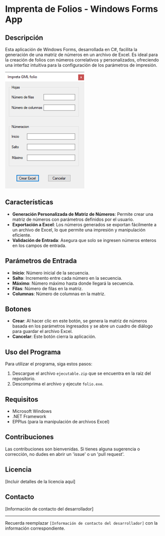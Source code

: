 # Imprenta de Folios - Windows Forms App

## Descripción
Esta aplicación de Windows Forms, desarrollada en C#, facilita la generación de una matriz de números en un archivo de Excel. Es ideal para la creación de folios con números correlativos y personalizados, ofreciendo una interfaz intuitiva para la configuración de los parámetros de impresión.

![Formulario de la Aplicación](img01.png)

## Características
- **Generación Personalizada de Matriz de Números**: Permite crear una matriz de números con parámetros definidos por el usuario.
- **Exportación a Excel**: Los números generados se exportan fácilmente a un archivo de Excel, lo que permite una impresión y manipulación eficiente.
- **Validación de Entrada**: Asegura que solo se ingresen números enteros en los campos de entrada.

## Parámetros de Entrada
- **Inicio**: Número inicial de la secuencia.
- **Salto**: Incremento entre cada número en la secuencia.
- **Máximo**: Número máximo hasta donde llegará la secuencia.
- **Filas**: Número de filas en la matriz.
- **Columnas**: Número de columnas en la matriz.

## Botones
- **Crear**: Al hacer clic en este botón, se genera la matriz de números basada en los parámetros ingresados y se abre un cuadro de diálogo para guardar el archivo Excel.
- **Cancelar**: Este botón cierra la aplicación.

## Uso del Programa
Para utilizar el programa, siga estos pasos:
1. Descargue el archivo `ejecutable.zip` que se encuentra en la raíz del repositorio.
2. Descomprima el archivo y ejecute `folio.exe`.

## Requisitos
- Microsoft Windows
- .NET Framework
- EPPlus (para la manipulación de archivos Excel)

## Contribuciones
Las contribuciones son bienvenidas. Si tienes alguna sugerencia o corrección, no dudes en abrir un 'issue' o un 'pull request'.

## Licencia
[Incluir detalles de la licencia aquí]

## Contacto
[Información de contacto del desarrollador]

---

Recuerda reemplazar `[Información de contacto del desarrollador]` con la información correspondiente.
